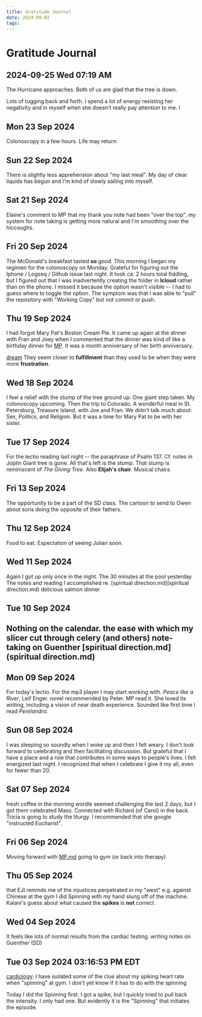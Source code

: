 ```yaml
---
title: Gratitude Journal
date: 2024-09-02
tags: 
---
```


# Gratitude Journal
## 2024-09-25 Wed 07:19 AM
The Hurricane approaches. Both of us are glad that the tree is down.

Lots of tugging back and forth. I spend a lot of energy resisting her negativity and in myself when she doesn't really pay attention to me. l
## Mon 23 Sep 2024 
Colonoscopy in a few hours. Life may return.
## Sun 22 Sep 2024 
There is slightly less apprehension about "my last meal". My day of clear liquids has begun and I'm kind of slowly sailing into myself.
## Sat 21 Sep 2024 
Elaine's comment to MP that my thank you note had been "over the top".
my system for note taking is getting more natural and I'm smoothing over the hiccoughs. 
## Fri 20 Sep 2024 
The McDonald's breakfast tasted **so** good. This morning I began my regimen for the colonoscopy on Monday. 
Grateful for figuring out the Iphone / Logseq / Github issue last night. It took ca. 2 hours total fiddling, but I figured out that I was inadvertently creating the folder in **Icloud** rather than on the phone. I missed it because the option wasn't visible -- I had to guess where to toggle the option. The symptom was that I was able to "pull" the repository with "Working Copy" but not commit or push.
## Thu 19 Sep 2024 
  I had forgot Mary Pat's Boston Cream Pie. It came up again at the dinner with Fran and Joey when I commented that the dinner was kind of like a birthday dinner for [MP](MP.md). It was a month anniversary of her birth anniversary.
  
  [dream](dream.md) They seem closer to **fulfillment** than they used to be when they were more **frustration**.
## Wed 18 Sep 2024
I feel a relief with the stump of the tree ground up. One giant step taken.
My colonoscopy upcoming. Then the trip to Colorado.
A wonderful meal in St. Petersburg, Treasure Island, with Joe and Fran. We didn't talk much about: Sex, Politics, and Religion. But it was a time for Mary Pat to be with her sister.
## Tue 17 Sep 2024
For the lectio reading last night -- the paraphrase of Psalm 137. Cf. notes in Joplin
Giant tree is gone. All that's left is the stump. That stump is reminiscent of *The Giving Tree*. Also **Elijah's chair**. Musical chairs.
## Fri 13 Sep 2024
The opportunity to be a part of the SD class.
The cartoon to send to Owen about sons doing the opposite of their fathers.
## Thu 12 Sep 2024  
  
  Food to eat. Expectation of seeing Julian soon.
## Wed 11 Sep 2024
Again I got up only once in the night.
The 30 minutes at the pool yesterday
The notes and reading I accomplished re. [spiritual direction.md](spiritual direction.md)
delicious salmon dinner
## Tue 10 Sep 2024
Nothing on the calendar.
the ease with which my slicer cut through celery (and others)
note-taking on Guenther [spiritual direction.md](spiritual direction.md)
-
## Mon 09 Sep 2024
For today's lectio. For the mp3 player I may start working with.
*Peace like a River*, Leif Enger. novel recommended by Peter. MP read it. She loved its writing, including a vision of near death experience. Sounded like first time I read *Perelandra*.
## Sun 08 Sep 2024 
  I was sleeping so soundly when I woke up and then I felt weary. I don't look forward to celebrating and then facilitating discussion. But grateful that I have a place and a role that contributes in some ways to people's lives. I felt energized last night. I recognized that when I celebrate I give it my all, even for fewer than 20.
## Sat 07 Sep 2024
fresh coffee in the morning
wordle seemed challenging the last 2 days, but I got them
celebrated Mass. Connected with Richard (of Carol) in the back.
Tricia is going to study the liturgy. I recommended that she google "instructed Eucharist".
## Fri 06 Sep 2024
Moving forward with [MP.md](MP.md) going to gym (or back into therapy)
## Thu 05 Sep 2024
that EJI reminds me of the injustices perpetrated in my "west" e.g. against Chinese
at the gym I did Spinning with my hand slung off of the machine. Kalani's guess about what caused the **spikes** is **not** correct.
##  Wed 04 Sep 2024
It feels like lots of normal results from the cardiac testing.
writing notes on Guenther (SD)
## Tue 03 Sep 2024 03:16:53 PM EDT 
  [cardiology](cardiology.md): I have isolated some of the clue about my spiking heart rate when "spinning" at gym. I don't yet know if it has to do with the spinning
  
  Today I did the Spinning first. I got a spike, but I quickly tried to pull back the intensity. I only had one. But evidently it is the "Spinning" that initiates the episode.
